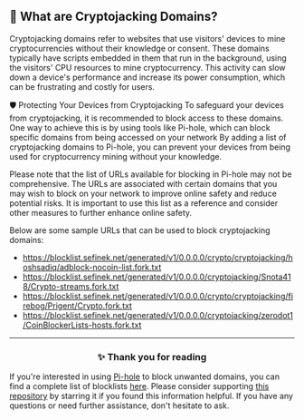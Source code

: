 <!-- SEO DATA FOR BLOCKLIST.SEIFNEK.NET
* Title       : What are Cryptojacking Domains?
* Description : 
* Tags        :
* Canonical   : /viewer/info/block/CryptoJacking
-->

## 🧮 What are Cryptojacking Domains?
Cryptojacking domains refer to websites that use visitors' devices to mine cryptocurrencies without their knowledge or consent.
These domains typically have scripts embedded in them that run in the background, using the visitors' CPU resources to mine cryptocurrency.
This activity can slow down a device's performance and increase its power consumption, which can be frustrating and costly for users.

🛡️ Protecting Your Devices from Cryptojacking
To safeguard your devices from cryptojacking, it is recommended to block access to these domains.
One way to achieve this is by using tools like Pi-hole, which can block specific domains from being accessed on your network
By adding a list of cryptojacking domains to Pi-hole, you can prevent your devices from being used for cryptocurrency mining without your knowledge.

Please note that the list of URLs available for blocking in Pi-hole may not be comprehensive.
The URLs are associated with certain domains that you may wish to block on your network to improve online safety and reduce potential risks.
It is important to use this list as a reference and consider other measures to further enhance online safety.

Below are some sample URLs that can be used to block cryptojacking domains:
- https://blocklist.sefinek.net/generated/v1/0.0.0.0/crypto/cryptojacking/hoshsadiq/adblock-nocoin-list.fork.txt
- https://blocklist.sefinek.net/generated/v1/0.0.0.0/cryptojacking/Snota418/Crypto-streams.fork.txt
- https://blocklist.sefinek.net/generated/v1/0.0.0.0/crypto/cryptojacking/firebog/Prigent/Crypto.fork.txt
- https://blocklist.sefinek.net/generated/v1/0.0.0.0/cryptojacking/zerodot1/CoinBlockerLists-hosts.fork.txt


<hr>
<h3 align="center">✨ Thank you for reading</h3>
If you're interested in using <a href="../What%20is%20Pi-hole.md">Pi-hole</a> to block unwanted domains, you can find a complete list of blocklists <a href="../../lists/md/Pi-hole.md">here</a>.
Please consider supporting <a href="https://github.com/sefinek24/Sefinek-Blocklist-Collection" target="_blank">this repository</a> by starring it if you found this information helpful.
If you have any questions or need further assistance, don't hesitate to ask.